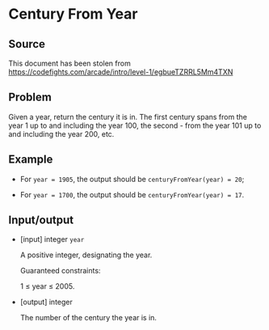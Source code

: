 Century From Year
=================

Source
------

This document has been stolen from <https://codefights.com/arcade/intro/level-1/egbueTZRRL5Mm4TXN>

Problem
-------

Given a year, return the century it is in. The first century spans from the year 1 up to and including the year 100, the second - from the year 101 up to and including the year 200, etc.

Example
-------

  * For `year = 1905`, the output should be `centuryFromYear(year) = 20`;

  * For `year = 1700`, the output should be `centuryFromYear(year) = 17`.


Input/output
------------

  * \[input\] integer `year`

    A positive integer, designating the year.

    Guaranteed constraints:

      1 ≤ year ≤ 2005.

  * \[output\] integer

    The number of the century the year is in.

